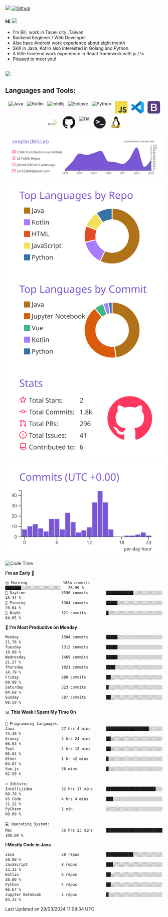  
![](https://visitor-badge.laobi.icu/badge?page_id=xinqilin.xinqilin)
[![Github](https://img.shields.io/github/followers/xinqilin?label=Follow&style=social)](https://github.com/xinqilin)

### Hi <img src="https://raw.githubusercontent.com/MartinHeinz/MartinHeinz/master/wave.gif" width="35px">

- I'm Bill, work in Taipei city ,Taiwan
- Backend Engineer / Web Developer
- Also have Android work experience about eight month
- Skill in Java, Kotlin also interested in Golang and Python
- A little frontend work experience in React framework with js / ts
- Pleased to meet you!


<br />
<img src="https://github-profile-trophy.vercel.app/?username=xinqilin&column=7&margin-w=15" />

## Languages and Tools:
<p align="center">
<img alt="Java" src="https://raw.githubusercontent.com/jmnote/z-icons/master/svg/java.svg" height="40" style="vertical-align:top; margin:4px">
<img alt="Kotlin" src="https://img.icons8.com/color/48/000000/kotlin.png" height="40" style="vertical-align:top; margin:4px">
<img alt="Intellij" src="https://img.icons8.com/color/48/000000/intellij-idea.png" height="40" style="vertical-align:top; margin:4px"/>
<img alt="Eclipse" src="https://img.icons8.com/ios-filled/50/000000/java-eclipse.png" height="40" style="vertical-align:top; margin:4px"/>
<img alt="Python" height="40" style="vertical-align:top; margin:4px" src="https://cdn.jsdelivr.net/gh/devicons/devicon/icons/python/python-plain.svg" />
<img alt="Javascript" src="https://raw.githubusercontent.com/github/explore/80688e429a7d4ef2fca1e82350fe8e3517d3494d/topics/javascript/javascript.png" height="40" style="vertical-align:top; margin:4px">
<img alt="VS Code" src="https://raw.githubusercontent.com/github/explore/80688e429a7d4ef2fca1e82350fe8e3517d3494d/topics/visual-studio-code/visual-studio-code.png"  height="40" style="vertical-align:top; margin:4px">
<img alt="Bootstrap"  src="https://raw.githubusercontent.com/github/explore/80688e429a7d4ef2fca1e82350fe8e3517d3494d/topics/bootstrap/bootstrap.png" height="40" style="vertical-align:top; margin:4px">
<img alt="MySQL"src="https://raw.githubusercontent.com/github/explore/80688e429a7d4ef2fca1e82350fe8e3517d3494d/topics/mysql/mysql.png" height="40" style="vertical-align:top; margin:4px">
<img alt="Github" src="https://raw.githubusercontent.com/github/explore/78df643247d429f6cc873026c0622819ad797942/topics/github/github.png" height="40" style="vertical-align:top; margin:4px">

<img alt="Git" src="https://raw.githubusercontent.com/jmnote/z-icons/master/svg/git.svg" height="40" style="vertical-align:top; margin:4px">
<img alt="Terminal" src="https://raw.githubusercontent.com/github/explore/80688e429a7d4ef2fca1e82350fe8e3517d3494d/topics/terminal/terminal.png" height="40" style="vertical-align:top; margin:4px">
<img alt="Linux" src="https://raw.githubusercontent.com/github/explore/80688e429a7d4ef2fca1e82350fe8e3517d3494d/topics/linux/linux.png" height="40" style="vertical-align:top; margin:4px" alt="Windows" height="40" style="vertical-align:top; margin:4px">
</p>

<!-- <p align="center"><img  src="https://leetcode.card.workers.dev/?username=xinqilin&theme=auto" alt="xinqilin-leetcode" /></p> -->

<!-- <div width="100%">   
 <a href="https://readme-stats-cfgj2cxdy.vercel.app/api?username=xinqilin&count_private=true&show_icons=true&theme=algolia">
   <img  align="left" src="https://github-readme-stats.vercel.app/api?username=xinqilin&show_icons=true&theme=algolia&card_width=4" width="400"/>
 </a>
 <a href="https://readme-stats-cfgj2cxdy.vercel.app/api/top-langs/?username=xinqilin&hide=php,html,css&theme=algolia">
  <img  align="right" src="https://github-readme-stats.vercel.app/api/top-langs/?username=xinqilin&hide=html,css&theme=algolia&langs_count=10&layout=compact" />
 </a>
</div> -->

<div align="center">

[![](https://raw.githubusercontent.com/xinqilin/xinqilin/master/profile-summary-card-output/buefy/0-profile-details.svg)](https://github.com/vn7n24fzkq/github-profile-summary-cards)
[![](https://raw.githubusercontent.com/xinqilin/xinqilin/master/profile-summary-card-output/buefy/1-repos-per-language.svg)](https://github.com/vn7n24fzkq/github-profile-summary-cards) [![](https://raw.githubusercontent.com/xinqilin/xinqilin/master/profile-summary-card-output/buefy/2-most-commit-language.svg)](https://github.com/vn7n24fzkq/github-profile-summary-cards)
[![](https://raw.githubusercontent.com/xinqilin/xinqilin/master/profile-summary-card-output/buefy/3-stats.svg)](https://github.com/vn7n24fzkq/github-profile-summary-cards) [![](https://raw.githubusercontent.com/xinqilin/xinqilin/master/profile-summary-card-output/buefy/4-productive-time.svg)](https://github.com/vn7n24fzkq/github-profile-summary-cards)

</div>
 
<!--START_SECTION:waka-->
![Code Time](http://img.shields.io/badge/Code%20Time-2%2C569%20hrs%2038%20mins-blue)

**I'm an Early 🐤** 

```text
🌞 Morning                1864 commits        ███████░░░░░░░░░░░░░░░░░░   26.99 % 
🌆 Daytime                3336 commits        ████████████░░░░░░░░░░░░░   48.31 % 
🌃 Evening                1384 commits        █████░░░░░░░░░░░░░░░░░░░░   20.04 % 
🌙 Night                  321 commits         █░░░░░░░░░░░░░░░░░░░░░░░░   04.65 % 
```
📅 **I'm Most Productive on Monday** 

```text
Monday                   1504 commits        █████░░░░░░░░░░░░░░░░░░░░   21.78 % 
Tuesday                  1312 commits        █████░░░░░░░░░░░░░░░░░░░░   19.00 % 
Wednesday                1469 commits        █████░░░░░░░░░░░░░░░░░░░░   21.27 % 
Thursday                 1021 commits        ████░░░░░░░░░░░░░░░░░░░░░   14.79 % 
Friday                   689 commits         ██░░░░░░░░░░░░░░░░░░░░░░░   09.98 % 
Saturday                 323 commits         █░░░░░░░░░░░░░░░░░░░░░░░░   04.68 % 
Sunday                   587 commits         ██░░░░░░░░░░░░░░░░░░░░░░░   08.50 % 
```


📊 **This Week I Spent My Time On** 

```text
💬 Programming Languages: 
Java                     27 hrs 4 mins       ███████████████████░░░░░░   74.39 % 
Groovy                   2 hrs 24 mins       ██░░░░░░░░░░░░░░░░░░░░░░░   06.63 % 
Text                     2 hrs 12 mins       ██░░░░░░░░░░░░░░░░░░░░░░░   06.04 % 
Other                    1 hr 42 mins        █░░░░░░░░░░░░░░░░░░░░░░░░   04.67 % 
Vue.js                   56 mins             █░░░░░░░░░░░░░░░░░░░░░░░░   02.59 % 

🔥 Editors: 
Intellijidea             32 hrs 17 mins      ██████████████████████░░░   88.70 % 
VS Code                  4 hrs 4 mins        ███░░░░░░░░░░░░░░░░░░░░░░   11.22 % 
PyCharm                  1 min               ░░░░░░░░░░░░░░░░░░░░░░░░░   00.08 % 

💻 Operating System: 
Mac                      36 hrs 23 mins      █████████████████████████   100.00 % 
```

**I Mostly Code in Java** 

```text
Java                     30 repos            ████████████░░░░░░░░░░░░░   50.00 % 
JavaScript               8 repos             ███░░░░░░░░░░░░░░░░░░░░░░   13.33 % 
Kotlin                   6 repos             ██░░░░░░░░░░░░░░░░░░░░░░░   10.00 % 
Python                   4 repos             ██░░░░░░░░░░░░░░░░░░░░░░░   06.67 % 
Jupyter Notebook         2 repos             █░░░░░░░░░░░░░░░░░░░░░░░░   03.33 % 
```




 Last Updated on 29/03/2024 11:08:34 UTC
<!--END_SECTION:waka-->
 
 
<!-- <img src="https://wakatime.com/share/@abb22933-8532-4f24-8a13-e9e97bfee0f0/e937d23b-e152-4ff2-8509-e5b981912493.svg"  alt="Coding Chart" style="border-radius: 10px;border: solid 10px;" /> -->


